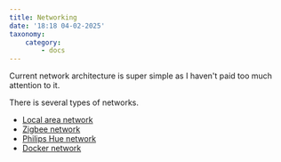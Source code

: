 ```yaml
---
title: Networking
date: '18:18 04-02-2025'
taxonomy:
    category:
        - docs
---
```


Current network architecture is super simple as I haven't paid too much attention to it.

There is several types of networks.
* [Local area network](/lan)
* [Zigbee network](/zigbee-network)
* [Philips Hue network](/philips-hue-network)
* [Docker network](/docker-netwok)